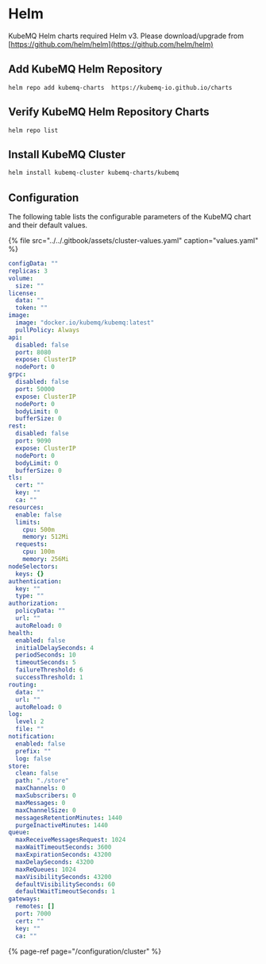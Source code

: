 # Helm

KubeMQ Helm charts required Helm v3. Please download/upgrade from [https://github.com/helm/helm](https://github.com/helm/helm)

## Add KubeMQ Helm Repository

```text
helm repo add kubemq-charts  https://kubemq-io.github.io/charts
```

## Verify KubeMQ Helm Repository Charts

```text
helm repo list
```

## Install KubeMQ Cluster

```bash
helm install kubemq-cluster kubemq-charts/kubemq
```

## Configuration

The following table lists the configurable parameters of the KubeMQ chart and their default values.

{% file src="../../.gitbook/assets/cluster-values.yaml" caption="values.yaml" %}

```yaml
configData: ""
replicas: 3
volume:
  size: ""
license:
  data: ""
  token: ""
image:
  image: "docker.io/kubemq/kubemq:latest"
  pullPolicy: Always
api:
  disabled: false
  port: 8080
  expose: ClusterIP
  nodePort: 0
grpc:
  disabled: false
  port: 50000
  expose: ClusterIP
  nodePort: 0
  bodyLimit: 0
  bufferSize: 0
rest:
  disabled: false
  port: 9090
  expose: ClusterIP
  nodePort: 0
  bodyLimit: 0
  bufferSize: 0
tls:
  cert: ""
  key: ""
  ca: ""
resources:
  enable: false
  limits:
    cpu: 500m
    memory: 512Mi
  requests:
    cpu: 100m
    memory: 256Mi
nodeSelectors:
  keys: {}
authentication:
  key: ""
  type: ""
authorization:
  policyData: ""
  url: ""
  autoReload: 0
health:
  enabled: false
  initialDelaySeconds: 4
  periodSeconds: 10
  timeoutSeconds: 5
  failureThreshold: 6
  successThreshold: 1
routing:
  data: ""
  url: ""
  autoReload: 0
log:
  level: 2
  file: ""
notification:
  enabled: false
  prefix: ""
  log: false
store:
  clean: false
  path: "./store"
  maxChannels: 0
  maxSubscribers: 0
  maxMessages: 0
  maxChannelSize: 0
  messagesRetentionMinutes: 1440
  purgeInactiveMinutes: 1440
queue:
  maxReceiveMessagesRequest: 1024
  maxWaitTimeoutSeconds: 3600
  maxExpirationSeconds: 43200
  maxDelaySeconds: 43200
  maxReQueues: 1024
  maxVisibilitySeconds: 43200
  defaultVisibilitySeconds: 60
  defaultWaitTimeoutSeconds: 1
gateways:
  remotes: []
  port: 7000
  cert: ""
  key: ""
  ca: ""
```

{% page-ref page="/configuration/cluster" %}



